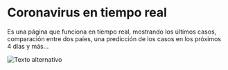 # Coronavirus en tiempo real


Es una página que funciona en tiempo real, mostrando los últimos casos, comparación entre dos paíes, una predicción de los casos en los próximos 4 días y más...

![Texto alternativo](/src/assets/img/ss1)